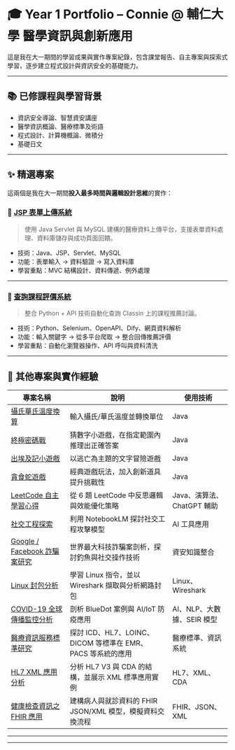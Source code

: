 # 🎓 Year 1 Portfolio – Connie @ 輔仁大學 醫學資訊與創新應用

這是我在大一期間的學習成果與實作專案紀錄，包含課堂報告、自主專案與探索式學習，逐步建立程式設計與資訊安全的基礎能力。

---

## 📚 已修課程與學習背景

- 資訊安全導論、智慧資安講座
- 醫學資訊概論、醫療標準及術語
- 程式設計、計算機概論、微積分
- 基礎日文

---

## ✨ 精選專案

這兩個是我在大一期間**投入最多時間與邏輯設計思維**的實作：

### 📁 [JSP 表單上傳系統](reports/程式設計（二）_JSP表單上傳系統.pdf)
> 使用 Java Servlet 與 MySQL 建構的醫療資料上傳平台，支援表單資料處理、資料庫儲存與成功頁面回饋。

- 技術：Java、JSP、Servlet、MySQL
- 功能：表單輸入 → 資料驗證 → 寫入資料庫
- 學習重點：MVC 結構設計、資料傳遞、例外處理

---

### 📁 [查詢課程評價系統](reports/資安導論_查詢課程評價系統.pdf)
> 整合 Python + API 技術自動化查詢 Classin 上的課程推薦討論。

- 技術：Python、Selenium、OpenAPI、Dify、網頁資料解析
- 功能：輸入關鍵字 → 從多平台爬取 → 整合回傳推薦評價
- 學習重點：自動化瀏覽器操作、API 呼叫與資料清洗

---

## 🧪 其他專案與實作經驗

| 專案名稱 | 說明 | 使用技術 |
|----------|------|----------|
| [攝氏華氏溫度換算](reports/程式設計(一)_攝氏華氏溫度轉換器.pdf) | 輸入攝氏/華氏溫度並轉換單位 | Java |
| [終極密碼戰](reports/程式設計(一)_終極密碼戰.pdf) | 猜數字小遊戲，在指定範圍內推理出正確答案 | Java |
| [出埃及記小遊戲](reports/程式設計(一)_出埃及記.pdf) | 以逃亡為主題的文字冒險遊戲 | Java |
| [貪食蛇遊戲](reports/程式設計(二)_貪食蛇遊戲.pdf) | 經典遊戲玩法，加入創新道具提升挑戰性 | Java |
| [LeetCode 自主學習心得](reports/計概_LeetCode自主學習.pdf) | 從 6 題 LeetCode 中反思邏輯與效能優化策略 | Java、演算法、ChatGPT 輔助 |
| [社交工程探索](reports/資安導論_社交工程探討.pdf) | 利用 NotebookLM 探討社交工程攻擊模型 | AI 工具應用 |
| [Google / Facebook 詐騙案研究](reports/資安導論_Google%20與%20Facebook%20詐騙案分析.pdf) | 世界最大科技詐騙案剖析，探討釣魚與社交操作技術 | 資安知識整合 |
| [Linux 封包分析](reports/資安導論_Linux%20與%20Wireshark%20封包分析.pdf) | 學習 Linux 指令，並以 Wireshark 擷取與分析網路封包 | Linux、Wireshark |
| [COVID-19 全球傳播監控分析](reports/醫概_COVID-19%20全球傳播監控之實例分析.pdf) | 剖析 BlueDot 案例與 AI/IoT 防疫應用 | AI、NLP、大數據、SEIR 模型 |
| [醫療資訊服務標準研究](reports/醫標_醫療資訊服務標準分組報告.pdf) | 探討 ICD、HL7、LOINC、DICOM 等標準在 EMR、PACS 等系統的應用 | 醫療標準、資訊系統 |
| [HL7 XML 應用分析](reports/醫標_HL7：XML應用分組報告.pdf) | 分析 HL7 V3 與 CDA 的結構，並展示 XML 標準應用實例 | HL7、XML、CDA |
| [健康檢查資訊之 FHIR 應用](reports/醫標_FHIR分組報告.pdf) | 建構病人與就診資料的 FHIR JSON/XML 模型，模擬資料交換流程 | FHIR、JSON、XML |

---
---

